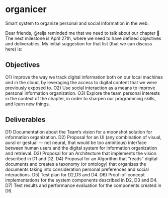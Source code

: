 # organicer
Smart system to organize personal and social information in the web.

Dear friends, @relja reminded me that we need to talk about our chapter :see_no_evil:
The next milestone is April 27th, where we need to have defined objectives and deliverables.
My initial suggestion for that list (that we can discuss here) is:

## Objectives
O1) Improve the way we track digital information both on our local machines and in the cloud, by leveraging the access to digital content that we were previously exposed to.
O2) Use social interaction as a means to improve personal information organization. 
O3) Explore the team personal interests in the context of the chapter, in order to sharpen our programming skills, and learn new things.

## Deliverables
D1) Documentation about the Team’s vision for a moonshot solution for information organization.
D2) Proposal for an UI (any combination of visual, aural or gestual — not neural, that would be too ambitious) interface between human users and the digital system for information organization and retrieval.
D3) Proposal for an Architecture that implements the vision described in D1 and D2.
D4) Proposal for an Algorithm that “reads” digital documents and creates a taxonomy (or ontology) that organizes the documents taking into consideration personal preferences and social interactions.
D5) Test plan for D2,D3 and D4.
D6) Proof-of-concept implementations for the system components described in D2, D3 and D4.
D7) Test results and performance evaluation for the components created in D6.
